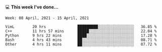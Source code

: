 💻 **This week I've done...**

<!--START_SECTION:waka-->
```text
Week: 08 April, 2021 - 15 April, 2021

VimL        20 hrs              █████████░░░░░░░░░░░░░░░░   36.85 % 
C++         11 hrs 57 mins      █████░░░░░░░░░░░░░░░░░░░░   22.04 % 
Python      9 hrs 22 mins       ████░░░░░░░░░░░░░░░░░░░░░   17.28 % 
Bash        4 hrs 43 mins       ██░░░░░░░░░░░░░░░░░░░░░░░   08.71 % 
Other       4 hrs 11 mins       ██░░░░░░░░░░░░░░░░░░░░░░░   07.72 %
```
<!--END_SECTION:waka-->
